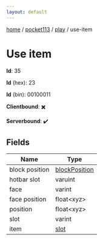```yaml
---
layout: default
---
```


[home](/)  /  [pocket113](/protocol/pocket113)  /  [play](/protocol/pocket113/play)  /  use-item

# Use item

**Id**: 35

**Id** (hex): 23

**Id** (bin): 00100011

**Clientbound**: ✖️

**Serverbound**: ✔️

## Fields

Name | Type
---|---
block position | [blockPosition](/protocol/pocket113/types/block-position)
hotbar slot | varuint
face | varint
face position | float&lt;xyz&gt;
position | float&lt;xyz&gt;
slot | varint
item | [slot](/protocol/pocket113/types/slot)

